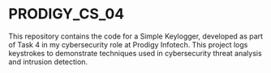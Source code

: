 # PRODIGY_CS_04
This repository contains the code for a Simple Keylogger, developed as part of Task 4 in my cybersecurity role at Prodigy Infotech. This project logs keystrokes to demonstrate techniques used in cybersecurity threat analysis and intrusion detection. 
